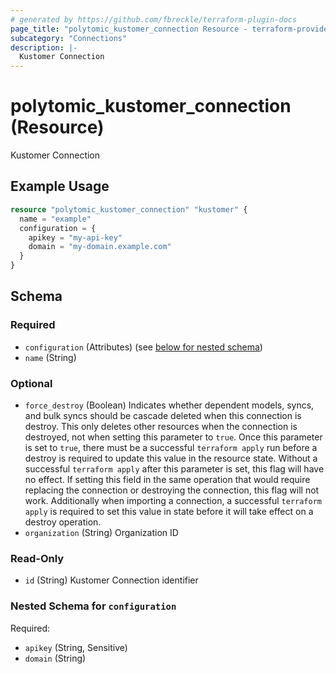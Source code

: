 ```yaml
---
# generated by https://github.com/fbreckle/terraform-plugin-docs
page_title: "polytomic_kustomer_connection Resource - terraform-provider-polytomic"
subcategory: "Connections"
description: |-
  Kustomer Connection
---
```


# polytomic_kustomer_connection (Resource)

Kustomer Connection

## Example Usage

```terraform
resource "polytomic_kustomer_connection" "kustomer" {
  name = "example"
  configuration = {
    apikey = "my-api-key"
    domain = "my-domain.example.com"
  }
}
```

<!-- schema generated by tfplugindocs -->
## Schema

### Required

- `configuration` (Attributes) (see [below for nested schema](#nestedatt--configuration))
- `name` (String)

### Optional

- `force_destroy` (Boolean) Indicates whether dependent models, syncs, and bulk syncs should be cascade deleted when this connection is destroy. This only deletes other resources when the connection is destroyed, not when setting this parameter to `true`. Once this parameter is set to `true`, there must be a successful `terraform apply` run before a destroy is required to update this value in the resource state. Without a successful `terraform apply` after this parameter is set, this flag will have no effect. If setting this field in the same operation that would require replacing the connection or destroying the connection, this flag will not work. Additionally when importing a connection, a successful `terraform apply` is required to set this value in state before it will take effect on a destroy operation.
- `organization` (String) Organization ID

### Read-Only

- `id` (String) Kustomer Connection identifier

<a id="nestedatt--configuration"></a>
### Nested Schema for `configuration`

Required:

- `apikey` (String, Sensitive)
- `domain` (String)


